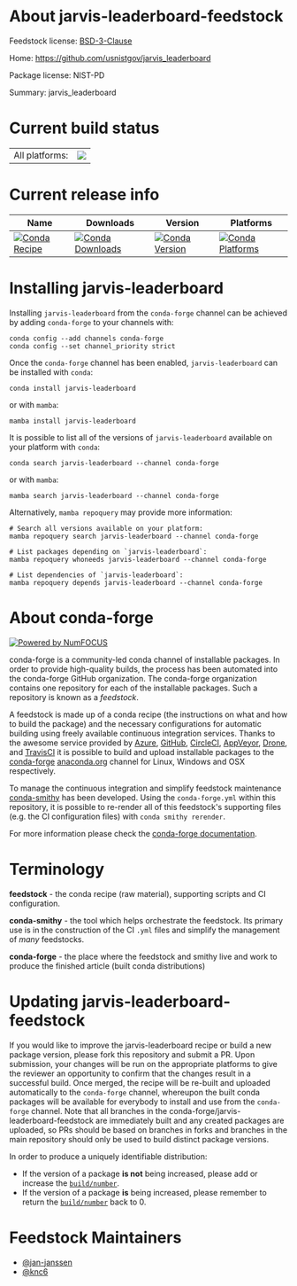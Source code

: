 About jarvis-leaderboard-feedstock
==================================

Feedstock license: [BSD-3-Clause](https://github.com/conda-forge/jarvis-leaderboard-feedstock/blob/main/LICENSE.txt)

Home: https://github.com/usnistgov/jarvis_leaderboard

Package license: NIST-PD

Summary: jarvis_leaderboard

Current build status
====================


<table><tr><td>All platforms:</td>
    <td>
      <a href="https://dev.azure.com/conda-forge/feedstock-builds/_build/latest?definitionId=21850&branchName=main">
        <img src="https://dev.azure.com/conda-forge/feedstock-builds/_apis/build/status/jarvis-leaderboard-feedstock?branchName=main">
      </a>
    </td>
  </tr>
</table>

Current release info
====================

| Name | Downloads | Version | Platforms |
| --- | --- | --- | --- |
| [![Conda Recipe](https://img.shields.io/badge/recipe-jarvis--leaderboard-green.svg)](https://anaconda.org/conda-forge/jarvis-leaderboard) | [![Conda Downloads](https://img.shields.io/conda/dn/conda-forge/jarvis-leaderboard.svg)](https://anaconda.org/conda-forge/jarvis-leaderboard) | [![Conda Version](https://img.shields.io/conda/vn/conda-forge/jarvis-leaderboard.svg)](https://anaconda.org/conda-forge/jarvis-leaderboard) | [![Conda Platforms](https://img.shields.io/conda/pn/conda-forge/jarvis-leaderboard.svg)](https://anaconda.org/conda-forge/jarvis-leaderboard) |

Installing jarvis-leaderboard
=============================

Installing `jarvis-leaderboard` from the `conda-forge` channel can be achieved by adding `conda-forge` to your channels with:

```
conda config --add channels conda-forge
conda config --set channel_priority strict
```

Once the `conda-forge` channel has been enabled, `jarvis-leaderboard` can be installed with `conda`:

```
conda install jarvis-leaderboard
```

or with `mamba`:

```
mamba install jarvis-leaderboard
```

It is possible to list all of the versions of `jarvis-leaderboard` available on your platform with `conda`:

```
conda search jarvis-leaderboard --channel conda-forge
```

or with `mamba`:

```
mamba search jarvis-leaderboard --channel conda-forge
```

Alternatively, `mamba repoquery` may provide more information:

```
# Search all versions available on your platform:
mamba repoquery search jarvis-leaderboard --channel conda-forge

# List packages depending on `jarvis-leaderboard`:
mamba repoquery whoneeds jarvis-leaderboard --channel conda-forge

# List dependencies of `jarvis-leaderboard`:
mamba repoquery depends jarvis-leaderboard --channel conda-forge
```


About conda-forge
=================

[![Powered by
NumFOCUS](https://img.shields.io/badge/powered%20by-NumFOCUS-orange.svg?style=flat&colorA=E1523D&colorB=007D8A)](https://numfocus.org)

conda-forge is a community-led conda channel of installable packages.
In order to provide high-quality builds, the process has been automated into the
conda-forge GitHub organization. The conda-forge organization contains one repository
for each of the installable packages. Such a repository is known as a *feedstock*.

A feedstock is made up of a conda recipe (the instructions on what and how to build
the package) and the necessary configurations for automatic building using freely
available continuous integration services. Thanks to the awesome service provided by
[Azure](https://azure.microsoft.com/en-us/services/devops/), [GitHub](https://github.com/),
[CircleCI](https://circleci.com/), [AppVeyor](https://www.appveyor.com/),
[Drone](https://cloud.drone.io/welcome), and [TravisCI](https://travis-ci.com/)
it is possible to build and upload installable packages to the
[conda-forge](https://anaconda.org/conda-forge) [anaconda.org](https://anaconda.org/)
channel for Linux, Windows and OSX respectively.

To manage the continuous integration and simplify feedstock maintenance
[conda-smithy](https://github.com/conda-forge/conda-smithy) has been developed.
Using the ``conda-forge.yml`` within this repository, it is possible to re-render all of
this feedstock's supporting files (e.g. the CI configuration files) with ``conda smithy rerender``.

For more information please check the [conda-forge documentation](https://conda-forge.org/docs/).

Terminology
===========

**feedstock** - the conda recipe (raw material), supporting scripts and CI configuration.

**conda-smithy** - the tool which helps orchestrate the feedstock.
                   Its primary use is in the construction of the CI ``.yml`` files
                   and simplify the management of *many* feedstocks.

**conda-forge** - the place where the feedstock and smithy live and work to
                  produce the finished article (built conda distributions)


Updating jarvis-leaderboard-feedstock
=====================================

If you would like to improve the jarvis-leaderboard recipe or build a new
package version, please fork this repository and submit a PR. Upon submission,
your changes will be run on the appropriate platforms to give the reviewer an
opportunity to confirm that the changes result in a successful build. Once
merged, the recipe will be re-built and uploaded automatically to the
`conda-forge` channel, whereupon the built conda packages will be available for
everybody to install and use from the `conda-forge` channel.
Note that all branches in the conda-forge/jarvis-leaderboard-feedstock are
immediately built and any created packages are uploaded, so PRs should be based
on branches in forks and branches in the main repository should only be used to
build distinct package versions.

In order to produce a uniquely identifiable distribution:
 * If the version of a package **is not** being increased, please add or increase
   the [``build/number``](https://docs.conda.io/projects/conda-build/en/latest/resources/define-metadata.html#build-number-and-string).
 * If the version of a package **is** being increased, please remember to return
   the [``build/number``](https://docs.conda.io/projects/conda-build/en/latest/resources/define-metadata.html#build-number-and-string)
   back to 0.

Feedstock Maintainers
=====================

* [@jan-janssen](https://github.com/jan-janssen/)
* [@knc6](https://github.com/knc6/)

